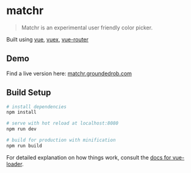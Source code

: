 # matchr

> Matchr is an experimental user friendly color picker.

Built using [vue](https://vuejs.org), [vuex](vuex.vuejs.org), [vue-router](router.vuejs.org)

## Demo
Find a live version here:  [matchr.groundedrob.com](matchr.groundedrob.com)

## Build Setup

``` bash
# install dependencies
npm install

# serve with hot reload at localhost:8080
npm run dev

# build for production with minification
npm run build
```

For detailed explanation on how things work, consult the [docs for vue-loader](http://vuejs.github.io/vue-loader).

